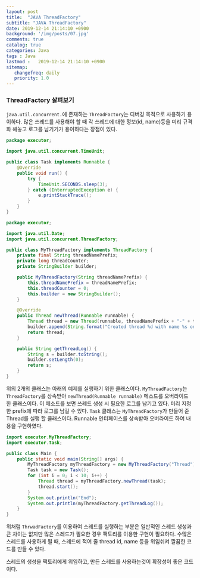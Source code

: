 ```yaml
---
layout: post
title:  "JAVA ThreadFactory"
subtitle: "JAVA ThreadFactory"
date: 2019-12-14 21:14:10 +0900
background: '/img/posts/07.jpg'
comments: true
catalog: true
categories: Java
tags : Java
lastmod :   2019-12-14 21:14:10 +0900
sitemap:
   changefreq: daily
   priority: 1.0
---
```


### ThreadFactory 살펴보기

`java.util.concurrent.`에 존재하는 `ThreadFactory`는 디버깅 목적으로 사용하기 용이하다. 많은 쓰레드를 사용해야 할 때 각 쓰레드에 대한 정보(id, name)등을 미리 규격화 해놓고 로그를 남기기가 용이하다는 장점이 있다.

```java
package executor;

import java.util.concurrent.TimeUnit;

public class Task implements Runnable {
    @Override
    public void run() {
        try {
            TimeUnit.SECONDS.sleep(3);
        } catch (InterruptedException e) {
            e.printStackTrace();
        }
    }
}
```

```java
package executor;

import java.util.Date;
import java.util.concurrent.ThreadFactory;

public class MyThreadFactory implements ThreadFactory {
    private final String threadNamePrefix;
    private long threadCounter;
    private StringBuilder builder;

    public MyThreadFactory(String threadNamePrefix) {
        this.threadNamePrefix = threadNamePrefix;
        this.threadCounter = 0;
        this.builder = new StringBuilder();
    }

    @Override
    public Thread newThread(Runnable runnable) {
        Thread thread = new Thread(runnable, threadNamePrefix + "-" + threadCounter++);
        builder.append(String.format("Created thread %d with name %s on %s, Active thread %d %n", thread.getId(), thread.getName(), new Date(), Thread.activeCount()));
        return thread;
    }

    public String getThreadLog() {
        String s = builder.toString();
        builder.setLength(0);
        return s;
    }
}
```

위의 2개의 클래스는 아래의 예제를 실행하기 위한 클래스이다.
`MyThreadFactory`는 `ThreadFactory`를 상속받아 `newThread(Runnable runnable)` 메소드를 오버라이드 한 클래스이다. 이 메소드를 보면 쓰레드 생성 시 필요한 로그를 남기고 있다. 미리 지정한 prefix에 따라 로그를 남길 수 있다.
`Task` 클래스는 `MyThreadFactory`가 만들어 준 Thread를 실행 할 클래스이다. Runnable 인터페이스를 상속받아 오버라이드 하여 내용을 구현하였다.

```java
import executor.MyThreadFactory;
import executor.Task;

public class Main {
    public static void main(String[] args) {
        MyThreadFactory myThreadFactory = new MyThreadFactory("Thread");
        Task task = new Task();
        for (int i = 0; i < 10; i++) {
            Thread thread = myThreadFactory.newThread(task);
            thread.start();
        }
        System.out.println("End");
        System.out.println(myThreadFactory.getThreadLog());
    }
}
```

위처럼 `ThrwadFactory`를 이용하여 스레드를 실행하는 부분은 일반적인 스레드 생성과 큰 차이는 없지만 많은 스레드가 필요한 경우 팩토리를 이용한 구현이 필요하다. 수많은 스레드를 사용하게 될 때, 스레드에 적어 줄 thread id, name 등을 위임쉬켜 깔끔한 코드를 만들 수 있다.

스레드의 생성을 팩토리에게 위임하고, 만든 스레드를 사용하는것이 확장성이 좋은 코드이다.